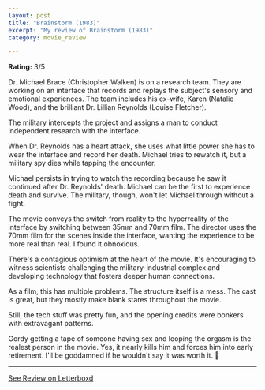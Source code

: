 ```yaml
---
layout: post
title: "Brainstorm (1983)"
excerpt: "My review of Brainstorm (1983)"
category: movie_review

---
```


**Rating:** 3/5

Dr. Michael Brace (Christopher Walken) is on a research team. They are working on an interface that records and replays the subject's sensory and emotional experiences. The team includes his ex-wife, Karen (Natalie Wood), and the brilliant Dr. Lillian Reynolds (Louise Fletcher).

The military intercepts the project and assigns a man to conduct independent research with the interface.

When Dr. Reynolds has a heart attack, she uses what little power she has to wear the interface and record her death. Michael tries to rewatch it, but a military spy dies while tapping the encounter.

Michael persists in trying to watch the recording because he saw it continued after Dr. Reynolds' death. Michael can be the first to experience death and survive. The military, though, won't let Michael through without a fight.

The movie conveys the switch from reality to the hyperreality of the interface by switching between 35mm and 70mm film. The director uses the 70mm film for the scenes inside the interface, wanting the experience to be more real than real. I found it obnoxious.

There's a contagious optimism at the heart of the movie. It's encouraging to witness scientists challenging the military-industrial complex and developing technology that fosters deeper human connections.

As a film, this has multiple problems. The structure itself is a mess. The cast is great, but they mostly make blank stares throughout the movie.

Still, the tech stuff was pretty fun, and the opening credits were bonkers with extravagant patterns.

Gordy getting a tape of someone having sex and looping the orgasm is the realest person in the movie. Yes, it nearly kills him and forces him into early retirement. I'll be goddamned if he wouldn't say it was worth it. 🫡

<hr>

[See Review on Letterboxd](https://boxd.it/58Bn6d)
